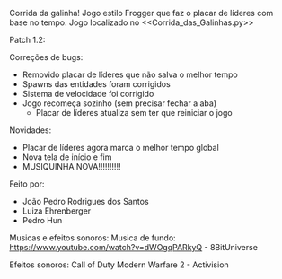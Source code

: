 Corrida da galinha!
Jogo estilo Frogger que faz o placar de líderes com base no tempo.
Jogo localizado no <<Corrida_das_Galinhas.py>>

Patch 1.2:

Correções de bugs:
- Removido placar de líderes que não salva o melhor tempo
- Spawns das entidades foram corrigidos 
- Sistema de velocidade foi corrigido
- Jogo recomeça sozinho (sem precisar fechar a aba)
  - Placar de líderes atualiza sem ter que reiniciar o jogo

Novidades:
- Placar de líderes agora marca o melhor tempo global
- Nova tela de início e fim
- MUSIQUINHA NOVA!!!!!!!!!!

Feito por:
- João Pedro Rodrigues dos Santos
- Luiza Ehrenberger
- Pedro Hun

Musicas e efeitos sonoros:
Musica de fundo: https://www.youtube.com/watch?v=dWOgqPARkyQ - 8BitUniverse

Efeitos sonoros: Call of Duty Modern Warfare 2 - Activision
